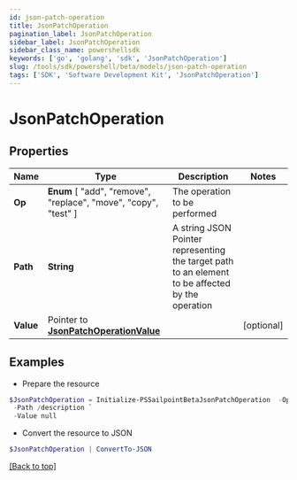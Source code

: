 ```yaml
---
id: json-patch-operation
title: JsonPatchOperation
pagination_label: JsonPatchOperation
sidebar_label: JsonPatchOperation
sidebar_class_name: powershellsdk
keywords: ['go', 'golang', 'sdk', 'JsonPatchOperation'] 
slug: /tools/sdk/powershell/beta/models/json-patch-operation
tags: ['SDK', 'Software Development Kit', 'JsonPatchOperation']
---
```



# JsonPatchOperation

## Properties

Name | Type | Description | Notes
------------ | ------------- | ------------- | -------------
**Op** |   **Enum** [  "add",    "remove",    "replace",    "move",    "copy",    "test" ] | The operation to be performed | 
**Path** |  **String** | A string JSON Pointer representing the target path to an element to be affected by the operation | 
**Value** |  Pointer to [**JsonPatchOperationValue**](json-patch-operation-value) |  | [optional] 

## Examples

- Prepare the resource
```powershell
$JsonPatchOperation = Initialize-PSSailpointBetaJsonPatchOperation  -Op replace `
 -Path /description `
 -Value null
```

- Convert the resource to JSON
```powershell
$JsonPatchOperation | ConvertTo-JSON
```


[[Back to top]](#) 

